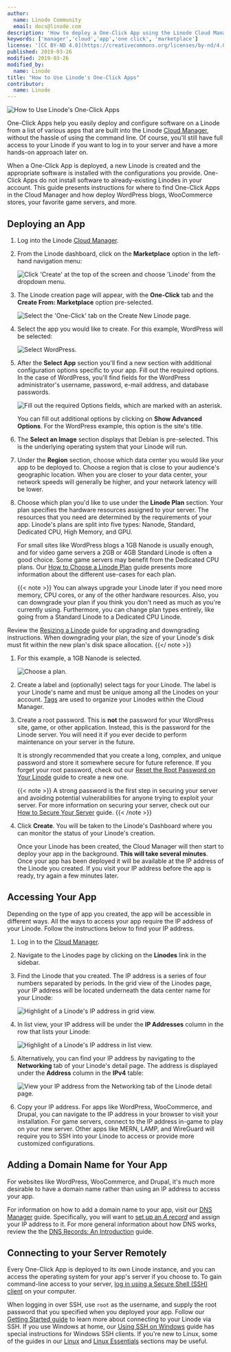 ```yaml
---
author:
  name: Linode Community
  email: docs@linode.com
description: 'How to deploy a One-Click App using the Linode Cloud Manager.'
keywords: ['manager','cloud','app','one click', 'marketplace']
license: '[CC BY-ND 4.0](https://creativecommons.org/licenses/by-nd/4.0)'
published: 2019-03-26
modified: 2019-03-26
modified_by:
  name: Linode
title: "How to Use Linode's One-Click Apps"
contributor:
  name: Linode
---
```


![How to Use Linode's One-Click Apps](how-to-use-linode-oneclick-apps.png "How to Use Linode's One-Click Apps")

One-Click Apps help you easily deploy and configure software on a Linode from a list of various apps that are built into the Linode [Cloud Manager](https://cloud.linode.com), without the hassle of using the command line. Of course, you'll still have full access to your Linode if you want to log in to your server and have a more hands-on approach later on.

When a One-Click App is deployed, a new Linode is created and the appropriate software is installed with the configurations you provide. One-Click Apps do not install software to already-existing Linodes in your account. This guide presents instructions for where to find One-Click Apps in the Cloud Manager and how deploy WordPress blogs, WooCommerce stores, your favorite game servers, and more.

## Deploying an App

1.  Log into the Linode [Cloud Manager](https://cloud.linode.com).

1. From the Linode dashboard, click on the **Marketplace** option in the left-hand navigation menu:

    ![Click 'Create' at the top of the screen and choose 'Linode' from the dropdown menu.](one-click-create-a-linode.png "Click 'Create' at the top of the screen and choose 'Linode' from the dropdown menu.")

1. The Linode creation page will appear, with the **One-Click** tab and the **Create From: Marketplace** option pre-selected.

    ![Select the 'One-Click' tab on the Create New Linode page.](one-click-select-one-click-tab.png)

1.  Select the app you would like to create. For this example, WordPress will be selected:

    ![Select WordPress.](one-click-select-wordpress.png)

1.  After the **Select App** section you'll find a new section with additional configuration options specific to your app. Fill out the required options. In the case of WordPress, you'll find fields for the WordPress administrator's username, password, e-mail address, and database passwords.

    ![Fill out the required Options fields, which are marked with an asterisk.](one-click-wordpress-config-options.png)

    You can fill out additional options by clicking on **Show Advanced Options**. For the WordPress example, this option is the site's title.

1.  The **Select an Image** section displays that Debian is pre-selected. This is the underlying operating system that your Linode will run.

1.  Under the **Region** section, choose which data center you would like your app to be deployed to. Choose a region that is close to your audience's geographic location. When you are closer to your data center, your network speeds will generally be higher, and your network latency will be lower.

1.  Choose which plan you'd like to use under the **Linode Plan** section. Your plan specifies the hardware resources assigned to your server. The resources that you need are determined by the requirements of your app. Linode's plans are split into five types: Nanode, Standard, Dedicated CPU, High Memory, and GPU.

    For small sites like WordPress blogs a 1GB Nanode is usually enough, and for video game servers a 2GB or 4GB Standard Linode is often a good choice. Some game servers may benefit from the Dedicated CPU plans. Our [How to Choose a Linode Plan](/docs/platform/how-to-choose-a-linode-plan/) guide presents more information about the different use-cases for each plan.

    {{< note >}}
You can always upgrade your Linode later if you need more memory, CPU cores, or any of the other hardware resources. Also, you can downgrade your plan if you think you don't need as much as you're currently using. Furthermore, you can change plan types entirely, like going from a Standard Linode to a Dedicated CPU Linode.

Review the [Resizing a Linode](/docs/platform/disk-images/resizing-a-linode/) guide for upgrading and downgrading instructions. When downgrading your plan, the size of your Linode's disk must fit within the new plan's disk space allocation.
{{</ note >}}

1.  For this example, a 1GB Nanode is selected.

    ![Choose a plan.](one-click-pick-plan.png)

1.  Create a label and (optionally) select tags for your Linode. The label is your Linode's name and must be unique among all the Linodes on your account. [Tags](/docs/quick-answers/linode-platform/tags-and-groups/) are used to organize your Linodes within the Cloud Manager.

1.  Create a root password. This is **not** the password for your WordPress site, game, or other application. Instead, this is the password for the Linode server. You will need it if you ever decide to perform maintenance on your server in the future.

    It is strongly recommended that you create a long, complex, and unique password and store it somewhere secure for future reference. If you forget your root password, check out our [Reset the Root Password on Your Linode](/docs/quick-answers/linode-platform/reset-the-root-password-on-your-linode/) guide to create a new one.

    {{< note >}}
A strong password is the first step in securing your server and avoiding potential vulnerabilities for anyone trying to exploit your server. For more information on securing your server, check out our [How to Secure Your Server](/docs/security/securing-your-server/) guide.
{{< /note >}}

1.  Click **Create**. You will be taken to the Linode's Dashboard where you can monitor the status of your Linode's creation.

    Once your Linode has been created, the Cloud Manager will then start to deploy your app in the background. **This will take several minutes**. Once your app has been deployed it will be available at the IP address of the Linode you created. If you visit your IP address before the app is ready, try again a few minutes later.

## Accessing Your App

Depending on the type of app you created, the app will be accessible in different ways. All the ways to access your app require the IP address of your Linode. Follow the instructions below to find your IP address.

1.  Log in to the [Cloud Manager](https://cloud.linode.com).

1.  Navigate to the Linodes page by clicking on the **Linodes** link in the sidebar.

1.  Find the Linode that you created. The IP address is a series of four numbers separated by periods. In the grid view of the Linodes page, your IP address will be located underneath the data center name for your Linode:

    ![Highlight of a Linode's IP address in grid view.](one-click-ip-address-grid.png)

1.  In list view, your IP address will be under the **IP Addresses** column in the row that lists your Linode:

    ![Highlight of a Linode's IP address in list view.](one-click-ip-address-list.png)

1.  Alternatively, you can find your IP address by navigating to the **Networking** tab of your Linode's detail page. The address is displayed under the **Address** column in the **IPv4** table:

    ![View your IP address from the Networking tab of the Linode detail page.](one-click-networking-tab.png)

1. Copy your IP address. For apps like WordPress, WooCommerce, and Drupal, you can navigate to the IP address in your browser to visit your installation. For game servers, connect to the IP address in-game to play on your new server. Other apps like MERN, LAMP, and WireGuard will require you to SSH into your Linode to access or provide more customized configurations.

## Adding a Domain Name for Your App

For websites like WordPress, WooCommerce, and Drupal, it's much more desirable to have a domain name rather than using an IP address to access your app.

For information on how to add a domain name to your app, visit our [DNS Manager](/docs/platform/manager/dns-manager/) guide. Specifically, you will want to [set up an *A record*](/docs/platform/manager/dns-manager/#add-dns-records) and assign your IP address to it. For more general information about how DNS works, review the the [DNS Records: An Introduction](/docs/networking/dns/dns-records-an-introduction/) guide.

## Connecting to your Server Remotely

Every One-Click App is deployed to its own Linode instance, and you can access the operating system for your app's server if you choose to. To gain command-line access to your server, [log in using a Secure Shell (SSH) client](/docs/getting-started/#connect-to-your-linode-via-ssh) on your computer.

When logging in over SSH, use `root` as the username, and supply the root password that you specified when you deployed your app. Follow our [Getting Started guide](/docs/getting-started/#connect-to-your-linode-via-ssh) to learn more about connecting to your Linode via SSH. If you use Windows at home, our [Using SSH on Windows](/docs/networking/ssh/using-ssh-on-windows/) guide has special instructions for Windows SSH clients. If you're new to Linux, some of the guides in our [Linux](/docs/quick-answers/linux/) and [Linux Essentials](/docs/quick-answers/linux-essentials/) sections may be useful.
